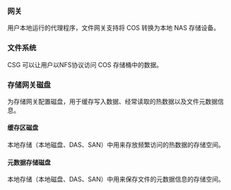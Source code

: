 ### 网关
用户本地运行的代理程序，文件网关支持将 COS 转换为本地 NAS 存储设备。

### 文件系统
CSG 可以让用户以NFS协议访问 COS 存储桶中的数据。

### 存储网关磁盘
为存储网关配置磁盘，用于缓存写入数据、经常读取的热数据以及文件元数据信息。

#### 缓存区磁盘
本地存储（本地磁盘、DAS、SAN）中用来存放频繁访问的热数据的存储空间。


#### 元数据存储磁盘
本地存储（本地磁盘、DAS、SAN）中用来保存文件的元数据信息的存储空间。






